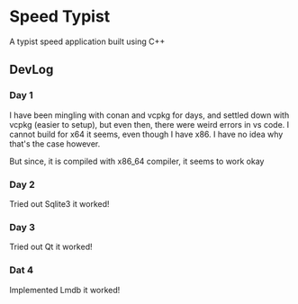 # Speed Typist

A typist speed application built using C++

## DevLog
### Day 1
I have been mingling with conan and vcpkg for days, and settled down with vcpkg (easier to setup), but even then, there were weird errors in vs code. I cannot build for x64 it seems, even though I have x86. I have no idea why that's the case however.

But since, it is compiled with x86_64 compiler, it seems to work okay

### Day 2
Tried out Sqlite3 it worked!

### Day 3 
Tried out Qt it worked!

### Dat 4
Implemented Lmdb it worked!